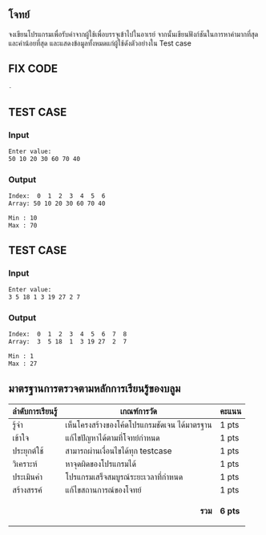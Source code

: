 ## โจทย์
จงเขียนโปรแกรมเพื่อรับค่าจากผู้ใช้เพื่อบรรจุเข้าไปในอาเรย์ จากนั้นเขียนฟังก์ชันในการหาค่ามากที่สุด และค่าน้อยที่สุด และแสดงข้อมูลทั้งหมดแก่ผู้ใช้ดังตัวอย่างใน Test case

## FIX CODE
```c++
-
```

## TEST CASE
### Input
```bash
Enter value:
50 10 20 30 60 70 40
```
### Output
```bash
Index:  0  1  2  3  4  5  6
Array: 50 10 20 30 60 70 40

Min : 10
Max : 70
```

## TEST CASE
### Input
```bash
Enter value:
3 5 18 1 3 19 27 2 7
```
### Output
```bash
Index:  0  1  2  3  4  5  6  7  8
Array:  3  5 18  1  3 19 27  2  7

Min : 1
Max : 27
```

## มาตรฐานการตรวจตามหลักการเรียนรู้ของบลูม
| ลำดับการเรียนรู้ | เกณฑ์การวัด | คะแนน |
| -------- | -------- | -------- |
| รู้จำ | เห็นโครงสร้างของโค้ดโปรแกรมชัดเจน ได้มาตรฐาน | 1 pts |
| เข้าใจ | แก้ไขปัญหาได้ตามที่โจทย์กำหนด | 1 pts |
| ประยุกต์ใช้ | สามารถผ่านเงื่อนไขได้ทุก testcase | 1 pts |
| วิเคราะห์ | หาจุดผิดของโปรแกรมได้ | 1 pts |
| ประเมินค่า | โปรแกรมเสร็จสมบูรณ์ระยะเวลาที่กำหนด | 1 pts |
| สร้างสรรค์ | แก้ไขสถานการณ์ของโจทย์ | 1 pts |
||<p style='text-align: right !important;'>**รวม**</p>|**6 pts**|
